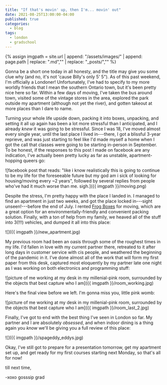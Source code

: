 ```yaml
---
title: "If that's movin' up, then I'm... movin' out"
date: 2021-08-25T13:00:00-04:00
published: true
categories:
  - blog
tags:
  - london
  - gradschool
---
```


{% assign imgpath = site.url | append: "/assets/images/" | append:  page.path | replace: ".md","" | replace: "_posts/",""  %}

Gonna be a short one today in all honesty, and the title may give you some clue why (and no, it's not 'cause Billy's only 5' 5"). As of this past weekend, I'm officially a Londoner! Unfortunately, I've had to specify to my more worldly friends that I mean the southern Ontario town, but it's been pretty nice here so far. Within a few days of moving, I've taken the bus around town, visited some of the vintage stores in the area, explored the park outside my apartment (although not yet the river), and gotten takeout at more places than I dare to name.

Turning your whole life upside down, packing it into boxes, unpacking, and setting it all up again has been a lot more stressful than I anticipated, and I already _knew_ it was going to be stressful. Since I was 18, I've moved almost every single year, until the last place I lived in---there, I got a blissful 3-year reprieve, and was just starting to feel like I'd made myself a home when I got the call that classes were going to be starting in-person in September. To be honest, if the responses to this post I made on facebook are any indication, I've actually been pretty lucky as far as unstable, apartment-hopping queers go:

![facebook post that reads: "like i know realistically this is going to continue to be my life for the foreseeable future but my god am i sick of looking for housing/moving every ~2 years", followed by several replies from people who've had it much worse than me. sigh.]({{ imgpath }}/moving.png)

Despite the stress, I'm pretty happy with the place I landed in. I managed to find an apartment in just two weeks, and got the place locked in---sight unseen!---before the end of July. I rented [Frog Boxes](https://www.frogbox.com/) for moving, which are a great option for an environmentally-friendly and convenient packing solution. Finally, with a ton of help from my family, we heaved all of the stuff into 3(!!!) vehicles, and dumped it all into this place:

![]({{ imgpath }}/new_apartment.jpg)

My previous room had been an oasis through some of the roughest times in my life. I'd fallen in love with my current partner there, retreated to it after long days in customer service with cis people, and weathered the beginning of the pandemic in it. I've done almost all of the work that will form my first paper from this desk, captured most eloquently by my partner late one night as I was working on both electronics and programming stuff: 

![picture of me working at my desk in my millenial-pink room, surrounded by the objects that best capture who I am]({{ imgpath }}/room_working.jpg)

Here's the final view before we left. I'm gonna miss you, little pink womb:

![picture of me working at my desk in my millenial-pink room, surrounded by the objects that best capture who I am]({{ imgpath }}/room_last_2.jpg)

Finally, I've got to end with the best thing I've seen in London so far. My partner and I are absolutely _obsessed_, and when indoor dining is a thing again you _know_ we'll be giving you a full review of this place: 

![]({{ imgpath }}/spageddy_eddys.jpg)

Okay, I've still got to prepare for a presentation tomorrow, get my apartment set up, and get ready for my first courses starting next Monday, so that's all for now!

till next time,

-xoxo gosssip grad